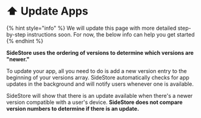 # ⬆ Update Apps

{% hint style="info" %}
We will update this page with more detailed step-by-step instructions soon. For now, the below info can help you get started
{% endhint %}

**SideStore uses the ordering of versions to determine which versions are "newer."**

To update your app, all you need to do is add a new version entry to the beginning of your versions array. SideStore automatically checks for app updates in the background and will notify users whenever one is available.

SideStore will show that there is an update available when there's a newer version compatible with a user's device. **SideStore does not compare version numbers to determine if there is an update.**
